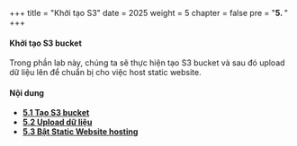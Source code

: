 +++
title = "Khởi tạo S3"
date = 2025
weight = 5
chapter = false
pre = "<b>5. </b>"
+++

#### Khởi tạo S3 bucket
Trong phần lab này, chúng ta sẽ thực hiện tạo S3 bucket và sau đó upload dữ liệu lên để chuẩn bị cho việc host static website.

#### Nội dung
- [**5.1 Tạo S3 bucket**](5.1-create-s3-bucket/)
- [**5.2 Upload dữ liệu**](5.2-upload-data/)
- [**5.3 Bật Static Website hosting**](5.3-enable-static-website-hosting/)

